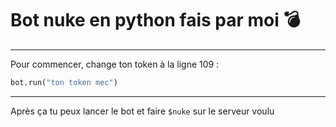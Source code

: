 # Bot nuke en python fais par moi 💣

---

Pour commencer, change ton token à la ligne 109 : 

```python
bot.run("ton token mec")
```

---

Après ça tu peux lancer le bot et faire `$nuke` sur le serveur voulu
